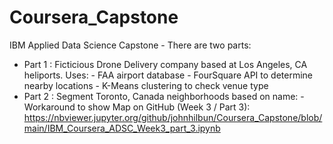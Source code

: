# Coursera_Capstone
IBM Applied Data Science Capstone - There are two parts:
 - Part 1 : Ficticious Drone Delivery company based at Los Angeles, CA heliports. Uses:
            - FAA airport database
            - FourSquare API to determine nearby locations
            - K-Means clustering to check venue type
 - Part 2 : Segment Toronto, Canada neighborhoods based on name:
            - Workaround to show Map on GitHub (Week 3 / Part 3):
https://nbviewer.jupyter.org/github/johnhilbun/Coursera_Capstone/blob/main/IBM_Coursera_ADSC_Week3_part_3.ipynb
